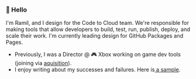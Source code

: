 ### 👋 Hello

I'm Ramil, and I design for the Code to Cloud team. We're responsible for making tools that allow developers to build, test, run, publish, deploy, and scale their work. I'm currently leading design for GitHub Packages and Pages.

- Previously, I was a Director @ 🎮 Xbox working on game dev tools (joining via [aquisition](https://techcrunch.com/2018/01/29/microsoft-buys-cloud-gaming-startup-playfab-to-bolster-its-azure-gaming-platform/)).
- I enjoy writing about my successes and failures. Here is[ a sample](https://uxdesign.cc/5-tips-to-design-meaningful-product-features-with-speed-and-efficiency-3222d8f728d6).
